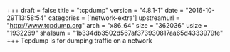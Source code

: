+++
draft = false
title = "tcpdump"
version = "4.8.1-1"
date = "2016-10-29T13:58:54"
categories = ['network-extra']
upstreamurl = "http://www.tcpdump.org"
arch = "x86_64"
size = "362036"
usize = "1932269"
sha1sum = "1b334db3502d567af373930817aa65d4333979fe"
+++
Tcpdump is for dumping traffic on a network
